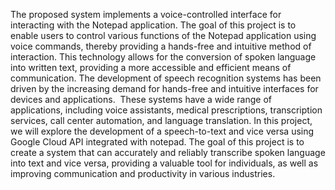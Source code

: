 The proposed system implements a voice-controlled interface for interacting with the Notepad application. The goal of this project is to enable users to control various functions of the Notepad application using voice commands, thereby providing a hands-free and intuitive method of interaction. This technology allows for the conversion of spoken language into written text, providing a more accessible and efficient means of communication. The development of speech recognition systems has been driven by the increasing demand for hands-free and intuitive interfaces for devices and applications. 
These systems have a wide range of applications, including voice assistants, medical prescriptions, transcription services, call center automation, and language translation. In this project, we will explore the development of a speech-to-text and vice versa using Google Cloud API integrated with notepad. The goal of this project is to create a system that can accurately and reliably transcribe spoken language into text and vice versa, providing a valuable tool for individuals, as well as improving communication and productivity in various industries.

